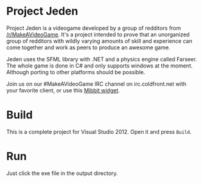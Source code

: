 Project Jeden
=====
Project Jeden is a videogame developed by a group of redditors 
from [/r/MakeAVideoGame](http://reddit.com/r/MakeAVideoGame). 
It's a project intended to prove that an unorganized group of 
redditors with wildly varying amounts of skill and experience 
can come together and work as peers to produce an awesome game.

Jeden uses the SFML library with .NET and a physics engine 
called Farseer. The whole game is done in C# and only
supports windows at the moment. Although porting to other platforms should be possible.

Join us on our #MakeAVideoGame IRC channel on irc.coldfront.net
with your favorite client, or use this [Mibbit widget](http://widget.mibbit.com/?server=irc.coldfront.net&channel=%23MakeAVideoGame).

Build
=====
This is a complete project for Visual Studio 2012.
Open it and press `Build`.

Run
===
Just click the exe file in the output directory.
